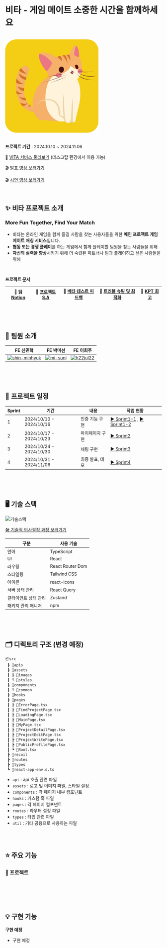 <!-- <p align="right"><a href="https://hits.seeyoufarm.com"><img src="https://hits.seeyoufarm.com/api/count/incr/badge.svg?url=https%3A%2F%2Fgithub.com%2Fgjbae1212%2Fhit-counter&count_bg=%23F8D526&title_bg=%23437D6A&icon=&icon_color=%23E7E7E7&title=hits&edge_flat=false"/></a></p> -->

# 비타 - 게임 메이트 소중한 시간을 함께하세요

<br/>
<div align="left"><img src="public/favicon.png" alt="로고" width="300px"></div>
<br/>

**프로젝트 기간** : 2024.10.10 ~ 2024.11.06

🔗 [VITA 서비스 둘러보기](https://www./) (데스크탑 환경에서 이용 가능)

🎬 [발표 영상 보러가기 ](https://youtu.be/#)

🎬 [시연 영상 보러가기 ](https://youtu.be/#)

<br/>

## ✨ 비타 프로젝트 소개

### More Fun Together, Find Your Match

- 비타는 온라인 게임을 함께 즐길 사람을 찾는 사용자들을 위한 **메인 프로젝트 게임 메이트 매칭 서비스**입니다.
- **협동 또는 경쟁 플레이**를 하는 게임에서 함께 플레이할 팀원을 찾는 사람들을 위해
- **자신의 실력을 향상**시키기 위해 더 숙련된 파트너나 팀과 플레이하고 싶은 사람들을 위해

<br/>

**프로젝트 문서**

| 📒 [팀 Notion ](#) | 🎉 [프로젝트 S.A](#) | 💌 [베타 테스트 피드백](#) | 🚀 [트러블 슈팅 및 최적화](#) | 💬 [KPT 회고](#) |
| ------------------ | -------------------- | -------------------------- | ----------------------------- | ---------------- |

<br/>
<br/>
<br/>

## 🙌 팀원 소개

| FE 신민혁                                                                                                                                                       | FE 박미선                                                                                                                                             | FE 이희주                                                                                                                                               |
| --------------------------------------------------------------------------------------------------------------------------------------------------------------- | ----------------------------------------------------------------------------------------------------------------------------------------------------- | ------------------------------------------------------------------------------------------------------------------------------------------------------- |
| <a href="https://github.com/shin-minhyuk"><img src="https://avatars.githubusercontent.com/u/174288486?v=4" alt="shin-minhyuk" width="100px" height="100px"></a> | <a href="https://github.com/mi-suni"><img src="https://avatars.githubusercontent.com/u/175471571?v=4" alt="mi-suni" width="100px" height="100px"></a> | <a href="https://github.com/h22jul22"><img src="https://avatars.githubusercontent.com/u/164333745?v=4" alt="h22jul22" width="100px" height="100px"></a> |

<br/>
<br/>
<br/>

## 📅 프로젝트 일정

| Sprint | 기간                    | 내용            | 작업 현황                             |
| ------ | ----------------------- | --------------- | ------------------------------------- |
| 1      | 2024/10/10 - 2024/10/16 | 인증 기능 구현  | [▶️ Sprint1-1](#) , [▶️ Sprint1-2](#) |
| 2      | 2024/10/17 - 2024/10/23 | 마이페이지 구현 | [▶️ Sprint2](#)                       |
| 3      | 2024/10/24 - 2024/10/30 | 채팅 구현       | [▶️ Sprint3](#)                       |
| 4      | 2024/10/31 - 2024/11/06 | 최종 발표, 데모 | [▶️ Sprint4](#)                       |

<br/>
<br/>
<br/>

## 🖥 기술 스택

<img src="#" alt="기술스택" width="70%">

[🛠️ 기술적 의사결정 과정 보러가기](#)

| 구분                 | 사용 기술        |
| -------------------- | ---------------- |
| 언어                 | TypeScript       |
| UI                   | React            |
| 라우팅               | React Router Dom |
| 스타일링             | Tailwind CSS     |
| 아이콘               | react-icons      |
| 서버 상태 관리       | React Query      |
| 클라이언트 상태 관리 | Zustand          |
| 패키지 관리 매니저   | npm              |

<br/>
<br/>
<br/>

## 🗂 디렉토리 구조 (변경 예정)

```
📦src
 ┣ 📂apis
 ┣ 📂assets
 ┃ ┣ 📂images
 ┃ ┗ 📂styles
 ┣ 📂components
 ┃ ┗ 📂common
 ┣ 📂hooks
 ┣ 📂pages
 ┃ ┣ 📜ErrorPage.tsx
 ┃ ┣ 📜FindProjectPage.tsx
 ┃ ┣ 📜LoadingPage.tsx
 ┃ ┣ 📜MainPage.tsx
 ┃ ┣ 📜MyPage.tsx
 ┃ ┣ 📜ProjectDetailPage.tsx
 ┃ ┣ 📜ProjectEditPage.tsx
 ┃ ┣ 📜ProjectWritePage.tsx
 ┃ ┣ 📜PublicProfilePage.tsx
 ┃ ┗ 📜Root.tsx
 ┣ 📂recoil
 ┣ 📂routes
 ┣ 📂types
 ┗ 📜react-app-env.d.ts
```

- `api` : api 호출 관련 파일
- `assets` : 로고 및 이미지 파일, 스타일 설정
- `components` : 각 페이지 내부 컴포넌트
- `hooks` : 커스텀 훅 파일
- `pages` : 각 페이지 컴포넌트
- `routes` : 라우터 설정 파일
- `types` : 타입 관련 파일
- `util` : 기타 공용으로 사용하는 파일

<br/>
<br/>

## ⭐️ 주요 기능

### 📌 프로젝트

<br/>

<br/>
<br/>
<br/>

## 💡 구현 기능

**구현 예정**

- 구현 예정

<br/>
<br/>
